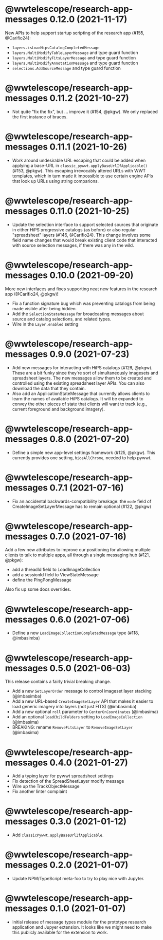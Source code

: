 # @wwtelescope/research-app-messages 0.12.0 (2021-11-17)

New APIs to help support startup scripting of the research app (#155,
@Carifio24):

- `layers.isLoadHipsCatalogCompletedMessage`
- `layers.MultiModifyTableLayerMessage` and type guard function
- `layers.MultiModifyFitsLayerMessage` and type guard function
- `layers.MultiModifyAnnotationMessage` and type guard function
- `selections.AddSourceMessage` and type guard function


# @wwtelescope/research-app-messages 0.11.2 (2021-10-27)

- Not quite "fix the fix", but ... improve it (#154, @pkgw). We only replaced
  the first instance of braces.


# @wwtelescope/research-app-messages 0.11.1 (2021-10-26)

- Work around undesirable URL escaping that could be added when applying a
  base-URL in `classic_pywwt.applyBaseUrlIfApplicable()` (#153, @pkgw). This
  escaping irrevocably altered URLs with WWT templates, which in turn made it
  impossible to use certain engine APIs that look up URLs using string
  comparions.


# @wwtelescope/research-app-messages 0.11.0 (2021-10-25)

- Update the selection interface to support selected sources that originate in
  either HiPS progressive catalogs (as before) or also regular "spreadsheet"
  layers (#146, @Carifio24). This change involves some field name changes that
  would break existing client code that interacted with source selection
  messages, if there was any in the wild.


# @wwtelescope/research-app-messages 0.10.0 (2021-09-20)

More new interfaces and fixes supporting neat new features in the research app
(@Carifio24, @pkgw)!

- Fix a function signature bug which was preventing catalogs from being made
  visible after being hidden.
- Add the `SelectionStateMessage` for broadcasting messages about source and
  catalog selections, and related types.
- Wire in the `Layer.enabled` setting


# @wwtelescope/research-app-messages 0.9.0 (2021-07-23)

- Add new messages for interacting with HiPS catalogs (#126, @pkgw). These are a
  bit funky since they're sort of simultaneously imagesets and spreadsheet
  layers. The new messages allow them to be created and controlled using the
  existing spreadsheet layer APIs. You can also download the data that they
  contain.
- Also add an ApplicationStateMessage that currently allows clients to learn the
  names of available HiPS catalogs. It will be expanded to convey the other
  pieces of state that clients will want to track (e.g., current foreground and
  background imagery).


# @wwtelescope/research-app-messages 0.8.0 (2021-07-20)

- Define a simple new app-level settings framework (#125, @pkgw). This
  currently provides one setting, `hideAllChrome`, needed to help pywwt.


# @wwtelescope/research-app-messages 0.7.1 (2021-07-16)

- Fix an accidental backwards-compatibility breakage: the `mode` field of
  CreateImageSetLayerMessage has to remain optional (#122, @pkgw)


# @wwtelescope/research-app-messages 0.7.0 (2021-07-16)

Add a few new attributes to improve our positioning for allowing multiple
clients to talk to multiple apps, all through a single messaging hub (#121,
@pkgw):

- add a threadId field to LoadImageCollection
- add a sessionId field to ViewStateMessage
- define the PingPongMessage

Also fix up some docs overrides.


# @wwtelescope/research-app-messages 0.6.0 (2021-07-06)

- Define a new `LoadImageCollectionCompletedMessage` type (#118, @imbasimba)


# @wwtelescope/research-app-messages 0.5.0 (2021-06-03)

This release contains a fairly trivial breaking change.

- Add a new `SetLayerOrder` message to control imageset layer stacking
  (@imbasimba)
- Add a new URL-based `CreateImageSetLayer` API that makes it easier to
  load generic imagery into layers (not just FITS) (@imbasimba)
- Add a new optional `roll` parameter to `CenterOnCoordinates` (@imbasima)
- Add an optional `loadChildFolders` setting to `LoadImageCollection` (@imbasima)
- BREAKING: rename `RemoveFitsLayer` to `RemoveImageSetLayer` (@imbasima)


# @wwtelescope/research-app-messages 0.4.0 (2021-01-27)

- Add a typing layer for pywwt spreadsheet settings
- Fix detection of the SpreadSheetLayer modify message
- Wire up the TrackObjectMessage
- Fix another linter complaint


# @wwtelescope/research-app-messages 0.3.0 (2021-01-12)

- Add `classicPywwt.applyBaseUrlIfApplicable`.


# @wwtelescope/research-app-messages 0.2.0 (2021-01-07)

- Update NPM/TypeScript meta-foo to try to play nice with Jupyter.


# @wwtelescope/research-app-messages 0.1.0 (2021-01-07)

- Initial release of message types module for the prototype research application
  and Jupyer extension. It looks like we might need to make this publicly
  available for the extension to work.
